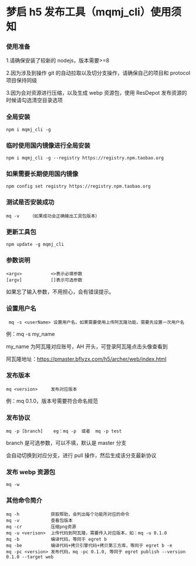 # 梦启 h5 发布工具（mqmj_cli）使用须知

### 使用准备

1.请确保安装了较新的 nodejs，版本需要>=8

2.因为涉及到操作 git 的自动拉取以及切分支操作，请确保自己的项目和 protocol 项目保持同级

3.因为会对资源进行压缩，以及生成 webp 资源包，使用 ResDepot 发布资源的时候请勾选清空目录选项

### 全局安装

    npm i mqmj_cli -g

### 临时使用国内镜像进行全局安装

    npm i mqmj_cli -g --registry https://registry.npm.taobao.org

### 如果需要长期使用国内镜像

    npm config set registry https://registry.npm.taobao.org

### 测试是否安装成功

    mq -v    （如果成功会正确输出工具包版本）

### 更新工具包

    npm update -g mqmj_cli

### 参数说明

    <argv>           <>表示必填参数
    [argv]           []表示可选参数

如果忘了输入参数，不用担心，会有错误提示。

### 设置用户名

     mq -s <userName> 设置用户名，如果需要使用上传阿瓦隆功能，需要先设置一次用户名

例：mq -s my_name

my_name 为阿瓦隆对应账号，AH 开头，可登录阿瓦隆点击头像查看到

阿瓦隆地址：https://pmaster.bflyzx.com/h5/archer/web/index.html

### 发布版本

    mq <version>     发布对应版本

例：mq 0.1.0，版本号需要符合命名规范

### 发布协议

    mq -p [branch]    eg：mq -p  或者  mq -p test

branch 是可选参数，可以不填，默认是 master 分支

会自动切换到对应分支，进行 pull 操作，然后生成该分支最新协议

### 发布 webp 资源包

    mq -w

### 其他命令简介

    mq -h            获取帮助，会列出每个功能所对应的命令
    mq -v            查看包版本
    mq -cr           压缩png资源
    mq -u <verison>  上传代码到阿瓦隆，需要传入对应版本，如：mq -u 0.1.0
    mq -b            编译代码，等同于 egret b
    mq -be           编译代码+拷贝引擎代码+拷贝第三方库，等同于 egret b -e
    mq -pc <version> 发布代码，mq -pc 0.1.0, 等同于 egret publish --version 0.1.0 --target web
